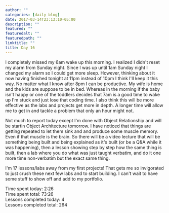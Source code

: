 ```yaml
---
author: ""
categories: [daily blog]
date: 2017-03-14T23:13:10-05:00
description: ""
featured: ""
featuredalt: ""
featuredpath: ""
linktitle: ""
title: Day 16
---
```


I completely missed my 6am wake up this morning. I realized I didn't reset my alarm from Sunday night. Since I was up until 1am Sunday night I changed my alarm so I could get more sleep. However, thinking about it now having finished tonight at 11pm instead of 10pm I think I'll keep it this way. No matter what I know after 8pm I can be productive. My wife is home and the kids are suppose to be in bed. Whereas in the morning if the baby isn't happy or one of the toddlers decides that 7am is a good time to wake up I'm stuck and just lose that coding time. I also think this will be more effective as the labs and projects get more in depth. A longer time will allow me to get in and tackle a problem that only an hour might not.

Not much to report today except I'm done with Object Relationship and will be startin Object Architecture tomorrow. I have noticed that things are getting repeated to let them sink and and produce some muscle memory. Even if that muscle is the brain. So there will be a video lecture that will be something being built and being explained as it's built (or be a Q&A while it was happening), then a lesson showing step by step how the same thing is built, then a lab where you do what was just taught verbatim, and do it one more time non-verbatim but the exact same thing.

I'm 17 lessons/labs away from my first projects! That gets me so invigorated to just crush these next few labs and to start building. I can't wait to have some stuff to show off and add to my portfolio.

Time spent today: 2:26  
Time spent total: 73:26  
Lessons completed today: 4  
Lessons completed total: 264